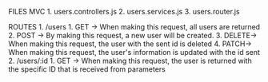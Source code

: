 
FILES MVC
    1. users.controllers.js
    2. users.services.js
    3. users.router.js
    
ROUTES
    1. /users 
        1. GET → When making this request, all users are returned
        2. POST → By making this request, a new user will be created.
        3. DELETE→ When making this request, the user with the sent id is deleted
        4. PATCH→ When making this request, the user's information is updated with the id sent
    2. /users/:id
        1. GET → When making this request, the user is returned with the specific ID that is received from parameters
      